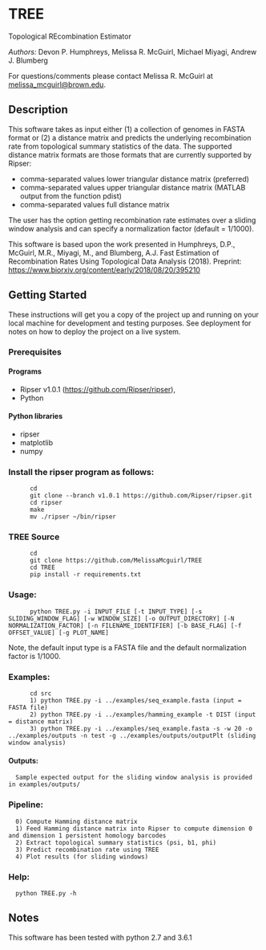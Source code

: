 # TREE
Topological REcombination Estimator

_Authors:_ Devon P. Humphreys, Melissa R. McGuirl, Michael Miyagi, Andrew J. Blumberg

For questions/comments please contact Melissa R. McGuirl at melissa_mcguirl@brown.edu.

## Description 

This software takes as input either (1) a collection of genomes in FASTA format  or (2) a distance matrix and predicts the underlying recombination rate from topological summary statistics of the data. The supported distance matrix formats are those formats that are currently supported by Ripser:

* comma-separated values lower triangular distance matrix (preferred)
* comma-separated values upper triangular distance matrix (MATLAB output from the function pdist)
* comma-separated values full distance matrix

The user has the option getting recombination rate estimates over a sliding window analysis and can specify a normalization factor (default = 1/1000). 

This software is based upon the work presented in Humphreys, D.P., McGuirl, M.R., Miyagi, M., and Blumberg, A.J. Fast Estimation of Recombination Rates Using Topological Data Analysis (2018). Preprint: https://www.biorxiv.org/content/early/2018/08/20/395210


## Getting Started

These instructions will get you a copy of the project up and running on your local machine for development and testing purposes. See deployment for notes on how to deploy the project on a live system.

### Prerequisites

#### Programs
*  Ripser v1.0.1 (https://github.com/Ripser/ripser), 
*  Python 

#### Python libraries
 * ripser
 * matplotlib
 * numpy

### Install the ripser program as follows: 
```
      cd 
      git clone --branch v1.0.1 https://github.com/Ripser/ripser.git
      cd ripser 
      make
      mv ./ripser ~/bin/ripser
```

### TREE Source 
```
      cd 
      git clone https://github.com/MelissaMcguirl/TREE
      cd TREE
      pip install -r requirements.txt
```


### Usage: 
``` 
      python TREE.py -i INPUT_FILE [-t INPUT_TYPE] [-s SLIDING_WINDOW_FLAG] [-w WINDOW_SIZE] [-o OUTPUT_DIRECTORY] [-N NORMALIZATION_FACTOR] [-n FILENAME_IDENTIFIER] [-b BASE_FLAG] [-f OFFSET_VALUE] [-g PLOT_NAME]
```
Note, the default input type is a FASTA file and the default normalization factor is 1/1000. 

### Examples:    

```
      cd src
      1) python TREE.py -i ../examples/seq_example.fasta (input = FASTA file)   
      2) python TREE.py -i ../examples/hamming_example -t DIST (input = distance matrix)
      3) python TREE.py -i ../examples/seq_example.fasta -s -w 20 -o ../examples/outputs -n test -g ../examples/outputs/outputPlt (sliding window analysis)
```
      
#### Outputs:
      Sample expected output for the sliding window analysis is provided in examples/outputs/
      
### Pipeline:

      0) Compute Hamming distance matrix
      1) Feed Hamming distance matrix into Ripser to compute dimension 0 and dimension 1 persistent homology barcodes
      2) Extract topological summary statistics (psi, b1, phi)
      3) Predict recombination rate using TREE
      4) Plot results (for sliding windows)

### Help:
      python TREE.py -h


## Notes

This software has been tested with python 2.7 and 3.6.1


